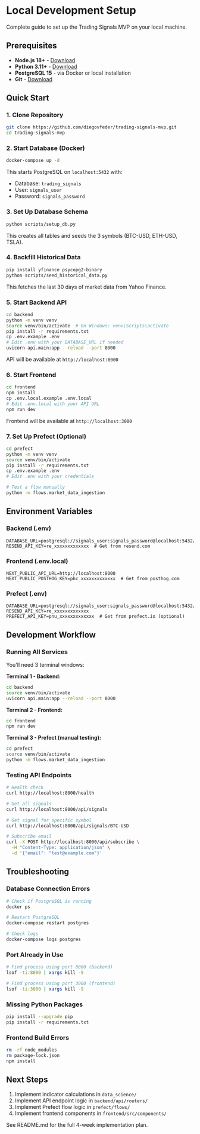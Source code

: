# Local Development Setup

Complete guide to set up the Trading Signals MVP on your local machine.

## Prerequisites

- **Node.js 18+** - [Download](https://nodejs.org/)
- **Python 3.11+** - [Download](https://www.python.org/)
- **PostgreSQL 15** - via Docker or local installation
- **Git** - [Download](https://git-scm.com/)

## Quick Start

### 1. Clone Repository

```bash
git clone https://github.com/diegovfeder/trading-signals-mvp.git
cd trading-signals-mvp
```

### 2. Start Database (Docker)

```bash
docker-compose up -d
```

This starts PostgreSQL on `localhost:5432` with:

- Database: `trading_signals`
- User: `signals_user`
- Password: `signals_password`

### 3. Set Up Database Schema

```bash
python scripts/setup_db.py
```

This creates all tables and seeds the 3 symbols (BTC-USD, ETH-USD, TSLA).

### 4. Backfill Historical Data

```bash
pip install yfinance psycopg2-binary
python scripts/seed_historical_data.py
```

This fetches the last 30 days of market data from Yahoo Finance.

### 5. Start Backend API

```bash
cd backend
python -m venv venv
source venv/bin/activate  # On Windows: venv\Scripts\activate
pip install -r requirements.txt
cp .env.example .env
# Edit .env with your DATABASE_URL if needed
uvicorn api.main:app --reload --port 8000
```

API will be available at `http://localhost:8000`

### 6. Start Frontend

```bash
cd frontend
npm install
cp .env.local.example .env.local
# Edit .env.local with your API URL
npm run dev
```

Frontend will be available at `http://localhost:3000`

### 7. Set Up Prefect (Optional)

```bash
cd prefect
python -m venv venv
source venv/bin/activate
pip install -r requirements.txt
cp .env.example .env
# Edit .env with your credentials

# Test a flow manually
python -m flows.market_data_ingestion
```

## Environment Variables

### Backend (.env)

```env
DATABASE_URL=postgresql://signals_user:signals_password@localhost:5432/trading_signals
RESEND_API_KEY=re_xxxxxxxxxxxxx  # Get from resend.com
```

### Frontend (.env.local)

```env
NEXT_PUBLIC_API_URL=http://localhost:8000
NEXT_PUBLIC_POSTHOG_KEY=phc_xxxxxxxxxxxxx  # Get from posthog.com
```

### Prefect (.env)

```env
DATABASE_URL=postgresql://signals_user:signals_password@localhost:5432/trading_signals
RESEND_API_KEY=re_xxxxxxxxxxxxx
PREFECT_API_KEY=pnu_xxxxxxxxxxxxx  # Get from prefect.io (optional)
```

## Development Workflow

### Running All Services

You'll need 3 terminal windows:

**Terminal 1 - Backend:**

```bash
cd backend
source venv/bin/activate
uvicorn api.main:app --reload --port 8000
```

**Terminal 2 - Frontend:**

```bash
cd frontend
npm run dev
```

**Terminal 3 - Prefect (manual testing):**

```bash
cd prefect
source venv/bin/activate
python -m flows.market_data_ingestion
```

### Testing API Endpoints

```bash
# Health check
curl http://localhost:8000/health

# Get all signals
curl http://localhost:8000/api/signals

# Get signal for specific symbol
curl http://localhost:8000/api/signals/BTC-USD

# Subscribe email
curl -X POST http://localhost:8000/api/subscribe \
  -H "Content-Type: application/json" \
  -d '{"email": "test@example.com"}'
```

## Troubleshooting

### Database Connection Errors

```bash
# Check if PostgreSQL is running
docker ps

# Restart PostgreSQL
docker-compose restart postgres

# Check logs
docker-compose logs postgres
```

### Port Already in Use

```bash
# Find process using port 8000 (backend)
lsof -ti:8000 | xargs kill -9

# Find process using port 3000 (frontend)
lsof -ti:3000 | xargs kill -9
```

### Missing Python Packages

```bash
pip install --upgrade pip
pip install -r requirements.txt
```

### Frontend Build Errors

```bash
rm -rf node_modules
rm package-lock.json
npm install
```

## Next Steps

1. Implement indicator calculations in `data_science/`
2. Implement API endpoint logic in `backend/api/routers/`
3. Implement Prefect flow logic in `prefect/flows/`
4. Implement frontend components in `frontend/src/components/`

See README.md for the full 4-week implementation plan.
